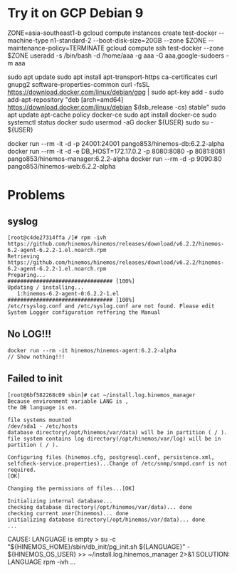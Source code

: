 
# Try it on GCP Debian 9

ZONE=asia-southeast1-b
gcloud compute instances create test-docker --machine-type n1-standard-2 --boot-disk-size=20GB --zone $ZONE --maintenance-policy=TERMINATE
gcloud compute ssh test-docker --zone $ZONE
	useradd -s /bin/bash -d /home/aaa -g aaa -G aaa,google-sudoers -m aaa

sudo apt update
sudo apt install apt-transport-https ca-certificates curl gnupg2 software-properties-common
curl -fsSL https://download.docker.com/linux/debian/gpg | sudo apt-key add -
sudo add-apt-repository "deb [arch=amd64] https://download.docker.com/linux/debian $(lsb_release -cs) stable"
sudo apt update
apt-cache policy docker-ce
sudo apt install docker-ce
sudo systemctl status docker
sudo usermod -aG docker ${USER}
sudo su - ${USER}

docker run --rm -it -d -p 24001:24001 pango853/hinemos-db:6.2.2-alpha
docker run --rm -it -d -e DB_HOST=172.17.0.2 -p 8080:8080 -p 8081:8081 pango853/hinemos-manager:6.2.2-alpha
docker run --rm -d -p 9090:80 pango853/hinemos-web:6.2.2-alpha


# Problems

## syslog
```
[root@c4de27314ffa /]# rpm -ivh https://github.com/hinemos/hinemos/releases/download/v6.2.2/hinemos-6.2-agent-6.2.2-1.el.noarch.rpm
Retrieving https://github.com/hinemos/hinemos/releases/download/v6.2.2/hinemos-6.2-agent-6.2.2-1.el.noarch.rpm
Preparing...                          ################################# [100%]
Updating / installing...
   1:hinemos-6.2-agent-0:6.2.2-1.el   ################################# [100%]
/etc/rsyslog.conf and /etc/syslog.conf are not found. Please edit System Logger configuration reffering the Manual
```

## No LOG!!!
```
docker run --rm -it hinemos/hinemos-agent:6.2.2-alpha
// Show nothing!!!
```

## Failed to init 
```
[root@6bf582268c09 sbin]# cat ~/install.log.hinemos_manager
Because environment variable LANG is ,
the DB language is en.

file systems mounted
/dev/sda1 - /etc/hosts
database directory(/opt/hinemos/var/data) will be in partition ( / ).
file system contains log directory(/opt/hinemos/var/log) will be in partition ( / ).

Configuring files (hinemos.cfg, postgresql.conf, persistence.xml, selfcheck-service.properties)...Change of /etc/snmp/snmpd.conf is not required.
[OK]

Changing the permissions of files...[OK]

Initializing internal database...
checking database directory(/opt/hinemos/var/data)... done
checking current user(hinemos)... done
initializing database directory(/opt/hinemos/var/data)... done
...
```

CAUSE: LANGUAGE is empty
       > su -c "${HINEMOS_HOME}/sbin/db_init/pg_init.sh ${LANGUAGE}" - ${HINEMOS_OS_USER} >> ~/install.log.hinemos_manager 2>&1
SOLUTION: LANGUAGE rpm -ivh ...

